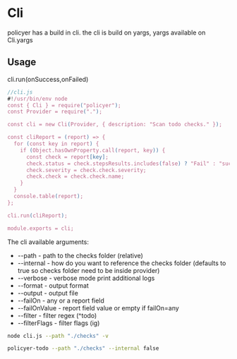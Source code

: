 # Cli

policyer has a build in cli.
the cli is build on yargs, yargs available on Cli.yargs

## Usage 

cli.run(onSuccess,onFailed)

```js
//cli.js
#!/usr/bin/env node
const { Cli } = require("policyer");
const Provider = require(".");

const cli = new Cli(Provider, { description: "Scan todo checks." });

const cliReport = (report) => {
  for (const key in report) {
    if (Object.hasOwnProperty.call(report, key)) {
      const check = report[key];
      check.status = check.stepsResults.includes(false) ? "Fail" : "success";
      check.severity = check.check.severity;
      check.check = check.check.name;
    }
  }
  console.table(report);
};

cli.run(cliReport);

module.exports = cli;

```

The cli available arguments:

- --path - path to the checks folder (relative)
- --internal - how do you want to reference the checks folder (defaults to true so checks folder need to be inside provider)
- --verbose - verbose mode print additional logs
- --format - output format
- --output - output file
- --failOn - any or a report field
- --failOnValue - report field value or empty if failOn=any
- --filter - filter regex (^todo)
- --filterFlags - filter flags (ig)

```sh
node cli.js --path "./checks" -v
```

```sh
policyer-todo --path "./checks" --internal false
```